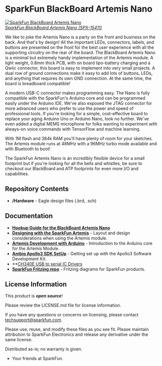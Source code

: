 SparkFun BlackBoard Artemis Nano
============================

[![SparkFun BlackBoard Artemis Nano](https://cdn.sparkfun.com/assets/learn_tutorials/9/1/3/BlackBoard-Artemis-Nano.jpg)  
*SparkFun BlackBoard Artemis Nano (SPX-15411)*](https://www.sparkfun.com/products/15411)

We like to joke the Artemis Nano is a party on the front and business on the back. And that's by design! All the important LEDs, connectors, labels, and buttons are presented on the front for the best user experience with all the supporting circuitry on the rear of the board. The BlackBoard Artemis Nano is a minimal but extremely handy implementation of the Artemis module. A light weight, 0.8mm thick PCB, with on board lipo-battery charging and a Qwiic connector, this board is easy to implement into very small projects. A dual row of ground connections make it easy to add lots of buttons, LEDs, and anything that requires its own GND connection. At the same time, the board is breadboard compatible! 

A modern USB-C connector makes programming easy. The Nano is fully compatible with the SparkFun's Arduino core and can be programmed easily under the Arduino IDE. We've also exposed the JTAG connector for more advanced users who prefer to use the power and speed of professional tools. If you're looking for a simple, cost-effective board to replace your aging Arduino Uno or Arduino Nano, look no further. We've even added a digital MEMS microphone for folks wanting to experiment with always-on voice commands with TensorFlow and machine learning.
 
With 1M flash and 384k RAM you'll have plenty of room for your sketches. The Artemis module runs at 48MHz with a 96MHz turbo mode available and with Bluetooth to boot!

The SparkFun Artemis Nano is an incredibly flexible device for a small footprint but if you're looking for all the bells and whistles, be sure to checkout our BlackBoard and ATP footprints for even more I/O and capabilities.

Repository Contents
-------------------
* **/Hardware** - Eagle design files (.brd, .sch)

Documentation
-------------------

* **[Hookup Guide for the BlackBoard Artemis Nano](https://learn.sparkfun.com/tutorials/hookup-guide-for-the-blackboard-artemis-nano)**
* **[Designing with the SparkFun Artemis](https://learn.sparkfun.com/tutorials/designing-with-the-sparkfun-artemis)** - Layout and design considerations when using the Artemis module.
* **[Artemis Development with Arduino](https://learn.sparkfun.com/tutorials/artemis-development-with-arduino)** - Introduction to the Arduino core for the Artemis Module.
* **[Ambiq Apollo3 SDK SetUp](https://learn.sparkfun.com/tutorials/using-sparkfun-edge-board-with-ambiq-apollo3-sdk)** - Getting set up with the Apollo3 Software Development Kit.
* **[CH340E USB to serial IC Drivers](https://www.sparkfun.com/ch340)
* **[SparkFun Fritzing repo](https://github.com/sparkfun/Fritzing_Parts)** - Fritzing diagrams for SparkFun products.

License Information
-------------------

This product is _**open source**_! 

Please review the LICENSE.md file for license information. 

If you have any questions or concerns on licensing, please contact techsupport@sparkfun.com.

Please use, reuse, and modify these files as you see fit. Please maintain attribution to SparkFun Electronics and release any derivative under the same license.

Distributed as-is; no warranty is given.

- Your friends at SparkFun.
